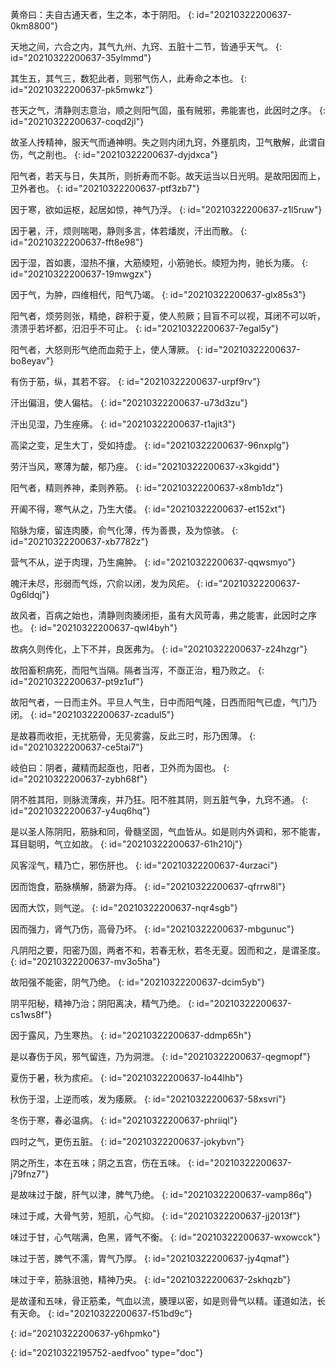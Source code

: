 黄帝曰：夫自古通天者，生之本，本于阴阳。
{: id="20210322200637-0km8800"}

天地之间，六合之内，其气九州、九窍、五脏十二节，皆通乎天气。
{: id="20210322200637-35ylmmd"}

其生五，其气三，数犯此者，则邪气伤人，此寿命之本也。
{: id="20210322200637-pk5mwkz"}

苍天之气，清静则志意治，顺之则阳气固，虽有贼邪，弗能害也，此因时之序。
{: id="20210322200637-coqd2jl"}

故圣人抟精神，服天气而通神明。失之则内闭九窍，外壅肌肉，卫气散解，此谓自伤，气之削也。
{: id="20210322200637-dyjdxca"}

阳气者，若天与日，失其所，则折寿而不彰。故天运当以日光明。是故阳因而上，卫外者也。
{: id="20210322200637-ptf3zb7"}

因于寒，欲如运枢，起居如惊，神气乃浮。
{: id="20210322200637-z1l5ruw"}

因于暑，汗，烦则喘喝，静则多言，体若燔炭，汗出而散。
{: id="20210322200637-fft8e98"}

因于湿，首如裹，湿热不攘，大筋緛短，小筋驰长。緛短为拘，驰长为痿。
{: id="20210322200637-19mwgzx"}

因于气，为肿，四维相代，阳气乃竭。
{: id="20210322200637-glx85s3"}

阳气者，烦劳则张，精绝，辟积于夏，使人煎厥；目盲不可以视，耳闭不可以听，溃溃乎若坏都，汨汨乎不可止。
{: id="20210322200637-7egal5y"}

阳气者，大怒则形气绝而血菀于上，使人薄厥。
{: id="20210322200637-bo8eyav"}

有伤于筋，纵，其若不容。
{: id="20210322200637-urpf9rv"}

汗出偏沮，使人偏枯。
{: id="20210322200637-u73d3zu"}

汗出见湿，乃生痤疿。
{: id="20210322200637-t1ajit3"}

高梁之变，足生大丁，受如持虚。
{: id="20210322200637-96nxplg"}

劳汗当风，寒薄为皶，郁乃痤。
{: id="20210322200637-x3kgidd"}

阳气者，精则养神，柔则养筋。
{: id="20210322200637-x8mb1dz"}

开阖不得，寒气从之，乃生大偻。
{: id="20210322200637-et152xt"}

陷脉为瘘，留连肉腠，俞气化薄，传为善畏，及为惊骇。
{: id="20210322200637-xb7782z"}

营气不从，逆于肉理，乃生痈肿。
{: id="20210322200637-qqwsmyo"}

魄汗未尽，形弱而气烁，穴俞以闭，发为风疟。
{: id="20210322200637-0g6ldqj"}

故风者，百病之始也，清静则肉腠闭拒，虽有大风苛毒，弗之能害，此因时之序也。
{: id="20210322200637-qwl4byh"}

故病久则传化，上下不并，良医弗为。
{: id="20210322200637-z24hzgr"}

故阳畜积病死，而阳气当隔。隔者当泻，不亟正治，粗乃败之。
{: id="20210322200637-pt9z1uf"}

故阳气者，一日而主外。平旦人气生，日中而阳气隆，日西而阳气已虚，气门乃闭。
{: id="20210322200637-zcadul5"}

是故暮而收拒，无扰筋骨，无见雾露，反此三时，形乃困薄。
{: id="20210322200637-ce5tai7"}

岐伯曰：阴者，藏精而起亟也，阳者，卫外而为固也。
{: id="20210322200637-zybh68f"}

阴不胜其阳，则脉流薄疾，并乃狂。阳不胜其阴，则五脏气争，九窍不通。
{: id="20210322200637-y4uq6hq"}

是以圣人陈阴阳，筋脉和同，骨髓坚固，气血皆从。如是则内外调和，邪不能害，耳目聪明，气立如故。
{: id="20210322200637-61h210j"}

风客淫气，精乃亡，邪伤肝也。
{: id="20210322200637-4urzaci"}

因而饱食，筋脉横解，肠澼为痔。
{: id="20210322200637-qfrrw8l"}

因而大饮，则气逆。
{: id="20210322200637-nqr4sgb"}

因而强力，肾气乃伤，高骨乃坏。
{: id="20210322200637-mbgunuc"}

凡阴阳之要，阳密乃固，两者不和，若春无秋，若冬无夏。因而和之，是谓圣度。
{: id="20210322200637-mv3o5ha"}

故阳强不能密，阴气乃绝。
{: id="20210322200637-dcim5yb"}

阴平阳秘，精神乃治；阴阳离决，精气乃绝。
{: id="20210322200637-cs1ws8f"}

因于露风，乃生寒热。
{: id="20210322200637-ddmp65h"}

是以春伤于风，邪气留连，乃为洞泄。
{: id="20210322200637-qegmopf"}

夏伤于暑，秋为痎疟。
{: id="20210322200637-lo44lhb"}

秋伤于湿，上逆而咳，发为痿厥。
{: id="20210322200637-58xsvri"}

冬伤于寒，春必温病。
{: id="20210322200637-phriiql"}

四时之气，更伤五脏。
{: id="20210322200637-jokybvn"}

阴之所生，本在五味；阴之五宫，伤在五味。
{: id="20210322200637-j79fnz7"}

是故味过于酸，肝气以津，脾气乃绝。
{: id="20210322200637-vamp86q"}

味过于咸，大骨气劳，短肌，心气抑。
{: id="20210322200637-jj2013f"}

味过于甘，心气喘满，色黑，肾气不衡。
{: id="20210322200637-wxowcck"}

味过于苦，脾气不濡，胃气乃厚。
{: id="20210322200637-jy4qmaf"}

味过于辛，筋脉沮弛，精神乃央。
{: id="20210322200637-2skhqzb"}

是故谨和五味，骨正筋柔，气血以流，腠理以密，如是则骨气以精。谨道如法，长有天命。
{: id="20210322200637-f51bd9c"}

{: id="20210322200637-y6hpmko"}


{: id="20210322195752-aedfvoo" type="doc"}
